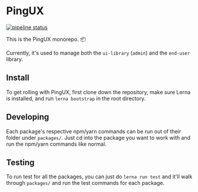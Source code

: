 # PingUX

[![pipeline status](https://gitlab.corp.pingidentity.com/ux/pingux/badges/master/pipeline.svg)](https://gitlab.corp.pingidentity.com/ux/pingux/commits/master)

This is the PingUX monorepo. 📦

Currently, it's used to manage both the `ui-library` (`admin`) and the `end-user` library.

## Install 

To get rolling with PingUX, first clone down the repository, make sure Lerna is installed, and run `lerna bootstrap` in the root directory.

## Developing

Each package's respective npm/yarn commands can be run out of their folder under `packages/`. Just cd into the package you want to work with and run the npm/yarn commands like normal.

## Testing

To run test for all the packages, you can just do `lerna run test` and it'll walk through `packages/` and run the test commands for each package.